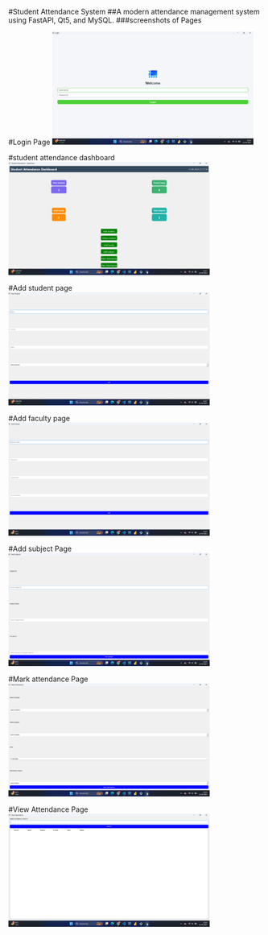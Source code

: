 #Student Attendance System 
##A modern attendance management system using FastAPI, Qt5, and MySQL. 
###screenshots of Pages 


#Login Page 
<img src="screenshots/Login Page.png" alt="Login Page" width="400"/>  

#student attendance dashboard
<img src="screenshots/student attendance dashboard.png" alt="student attendance dashboard" width="400"/> 

#Add student page 
<img src="screenshots/Add student page.png" alt="Add student page" width="400"/>  

#Add faculty page 
<img src="screenshots/Add faculty page.png" alt="Add faculty" width="400"/>  

#Add subject Page 
<img src="screenshots/Add subject.png" alt="Add faculty page" width="400"/>  

#Mark attendance Page 
<img src="screenshots/Mark attendance page.png" alt="Mark attendance page" width="400"/>  

#View Attendance Page 
<img src="screenshots/View Attendance page.png" alt="View attendance page" width="400"/>   









